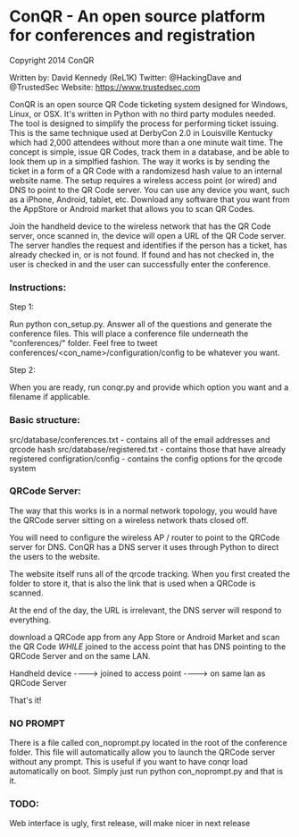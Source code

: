 # ConQR - An open source platform for conferences and registration
Copyright 2014 ConQR

Written by: David Kennedy (ReL1K)
Twitter: @HackingDave and @TrustedSec
Website: https://www.trustedsec.com

ConQR is an open source QR Code ticketing system designed for Windows, Linux, or OSX. It's written in Python with no third party modules needed. The tool is designed
to simplify the process for performing ticket issuing. This is the same technique used at DerbyCon 2.0 in Louisville Kentucky which had 2,000 attendees without more than
a one minute wait time. The concept is simple, issue QR Codes, track them in a database, and be able to look them up in a simplfied fashion. The way it works is by sending
the ticket in a form of a QR Code with a randomizesd hash value to an internal website name. The setup requires a wireless access point (or wired) and DNS to point to the
QR Code server. You can use any device you want, such as a iPhone, Android, tablet, etc. Download any software that you want from the AppStore or Android market that allows
you to scan QR Codes. 

Join the handheld device to the wireless network that has the QR Code server, once scanned in, the device will open a URL of the QR Code server. The server handles the request
and identifies if the person has a ticket, has already checked in, or is not found. If found and has not checked in, the user is checked in and the user can successfully enter
the conference. 

### Instructions:

Step 1: 

Run python con_setup.py. 
Answer all of the questions and generate the conference files.
This will place a conference file underneath the "conferences/" folder. 
Feel free to tweet conferences/<con_name>/configuration/config to be whatever you want.

Step 2:

When you are ready, run conqr.py and provide which option you want and a filename if applicable.

### Basic structure:

src/database/conferences.txt - contains all of the email addresses and qrcode hash 
src/database/registered.txt - contains those that have already registered
configration/config - contains the config options for the qrcode system

### QRCode Server:
 
The way that this works is in a normal network topology, you would have the QRCode server sitting on a wireless network thats closed off.

You will need to configure the wireless AP / router to point to the QRCode server for DNS. ConQR has a DNS server it uses through Python
to direct the users to the website.

The website itself runs all of the qrcode tracking. When you first created the folder to store it, that is also the link that is used when a QRCode is scanned.

At the end of the day, the URL is irrelevant, the DNS server will respond to everything. 

download a QRCode app from any App Store or Android Market and scan the QR Code *WHILE* joined to the access point that has DNS pointing to the QRCode Server and on
the same LAN. 

Handheld device ----> joined to access point ----> on same lan as QRCode Server

That's it!

### NO PROMPT

There is a file called con_noprompt.py located in the root of the conference folder. This file will automatically allow you to launch the QRCode server without any prompt. This is useful if you want to have conqr load automatically on boot. Simply just run python con_noprompt.py <IPaddr of conqr server> and that is it.

### TODO:

Web interface is ugly, first release, will make nicer in next release
